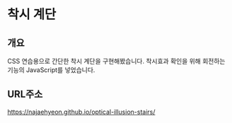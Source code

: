 # 착시 계단
## 개요
CSS 연습용으로 간단한 착시 계단을 구현해봤습니다.
착시효과 확인을 위해 회전하는 기능의 JavaScript를 넣었습니다.

## URL주소
https://najaehyeon.github.io/optical-illusion-stairs/
